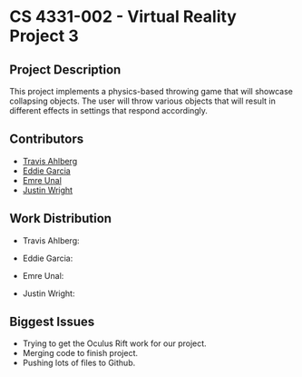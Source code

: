 # CS 4331-002 - Virtual Reality Project 3

## Project Description

This project implements a physics-based throwing game that will showcase collapsing objects. The user will throw various objects that will result in different effects in settings that respond accordingly.


## Contributors

* [Travis Ahlberg](https:github.com/ahlbergta)
* [Eddie Garcia](https:github.com/gar37012)
* [Emre Unal](https:github.com/emreunal93)	
* [Justin Wright](http:github.com/justinmwright)


## Work Distribution

* Travis Ahlberg:

* Eddie Garcia: 

* Emre Unal: 

* Justin Wright: 


## Biggest Issues 

* Trying to get the Oculus Rift work for our project.
* Merging code to finish project.
* Pushing lots of files to Github.

